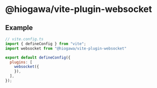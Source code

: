# @hiogawa/vite-plugin-websocket

## Example

```js
// vite.config.ts
import { defineConfig } from "vite";
import websocket from "@hiogawa/vite-plugin-websocket"

export default defineConfig({
  plugins: [
    websocket({
    }),
  ],
});
```
